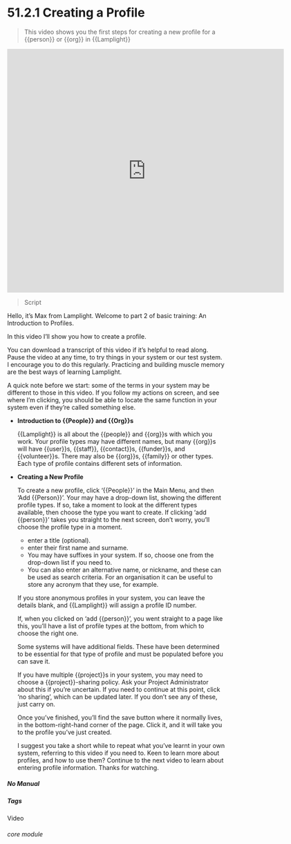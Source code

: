 # 51.2.1 Creating a Profile

> This video shows you the first steps for creating a new profile for a {{person}} or {{org}} in {{Lamplight}}

<iframe width="640" height="564" src="https://player.vimeo.com/video/279238826" frameborder="0" allowFullScreen mozallowfullscreen webkitAllowFullScreen></iframe>  

> Script  

Hello, it’s Max from Lamplight. Welcome to part 2 of basic training: An Introduction to Profiles.

In this video I’ll show you how to create a profile.

You can download a transcript of this video if it’s helpful to read along. Pause the video at any time, to try things in your system or our test system. I encourage you to do this regularly. Practicing and building muscle memory are the best ways of learning Lamplight.

A quick note before we start: some of the terms in your system may be different to those in this video. If you follow my actions on screen, and see where I’m clicking, you should be able to locate the same function in your system even if they’re called something else.

- **Introduction to {{People}} and {{Org}}s**  
   
   {{Lamplight}} is all about the {{people}} and {{org}}s with which you work.
   Your profile types may have different names, but many {{org}}s will have {{user}}s, {{staff}}, {{contact}}s, {{funder}}s, and {{volunteer}}s. There may also be {{org}}s, {{family}} or other types. Each type of profile contains different sets of information.

- **Creating a New Profile**

   To create a new profile, click ‘{{People}}’ in the Main Menu, and then ‘Add {{Person}}’. Your may have a drop-down list, showing the different profile types. If so, take a moment to look at the different types available, then choose the type you want to create. If clicking ‘add {{person}}’ takes you straight to the next screen, don’t worry, you’ll choose the profile type in a moment.
   - enter a title (optional).
   - enter their first name and surname.
   - You may have suffixes in your system. If so, choose one from the drop-down list if you need to.
   - You can also enter an alternative name, or nickname, and these can be used as search criteria. For an organisation it can be useful to store any acronym that they use, for example.

   If you store anonymous profiles in your system, you can leave the details blank, and {{Lamplight}} will assign a profile ID number.

   If, when you clicked on ‘add {{person}}’, you went straight to a page like this, you’ll have a list of profile types at the bottom, from which to choose the right one.

   Some systems will have additional fields. These have been determined to be essential for that type of profile and must be populated before you can save it.

   If you have multiple {{project}}s in your system, you may need to choose a {{project}}-sharing policy. Ask your Project Administrator about this if you’re uncertain. If you need to continue at this point, click ‘no sharing’, which can be updated later. If you don’t see any of these, just carry on.

   Once you’ve finished, you’ll find the save button where it normally lives, in the bottom-right-hand corner of the page. Click it, and it will take you to the profile you’ve just created.

   I suggest you take a short while to repeat what you’ve learnt in your own system, referring to this video if you need to.
Keen to learn more about profiles, and how to use them? Continue to the next video to learn about entering profile information. Thanks for watching.


##### No Manual

##### Tags
Video

###### core module
